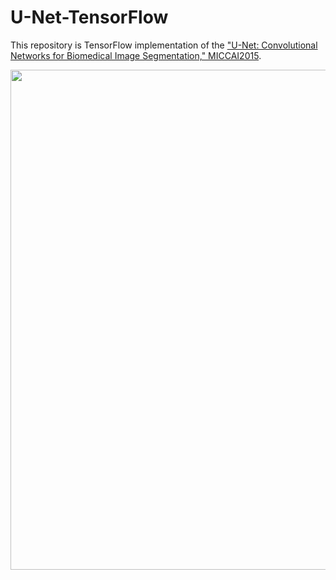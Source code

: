 # U-Net-TensorFlow
This repository is TensorFlow implementation of the ["U-Net: Convolutional Networks for Biomedical Image Segmentation," MICCAI2015](https://arxiv.org/pdf/1505.04597.pdf).

<p align='center'>
  <img src="https://user-images.githubusercontent.com/37034031/58258734-3cd6c380-7dae-11e9-8b13-7bed307b3981.png" width=800)
</p>  
